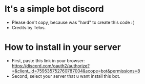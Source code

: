 # It's a simple bot discord
- Please don't copy, because was "hard" to create this code :(
- Credits by Telos.

# How to install in your server
- First, paste this link in your browser: https://discord.com/oauth2/authorize?=&client_id=759535752760787004&scope=bot&permissions=8
- Second, select your server that u want install this bot.